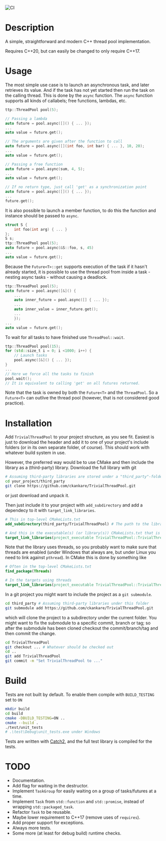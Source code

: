![CI](https://github.com/ckankare/TrivialThreadPool/workflows/Ubuntu/badge.svg)

# Description
A simple, straightforward and modern C++ thread pool implementation.

Requires C++20, but can easily be changed to only require C++17.


# Usage
The most simple use case is to launch an asynchronous task, and later retrieves its value.
And if the task has not yet started then run the task on the calling thread.
This is done by the `async` function.
The `async` function supports all kinds of callabels; free functions, lambdas, etc.
```c++
ttp::ThreadPool pool(5);

// Passing a lambda
auto future = pool.async([]() { ... });
...
auto value = future.get();

// The arguments are given after the function to call
auto future = pool.async([](int foo, int bar) { ... }, 10, 20);
...
auto value = future.get();

// Passing a free function
auto future = pool.async(sum, 4, 5);
...
auto value = future.get();

// If no return type, just call 'get' as a synchronization point
auto future = pool.async([]() { ... });
...
future.get();
```


It is also possible to launch a member function, to do this the function and instance should be passed to `async`.
```c++
struct S {
    int foo(int arg) { ... }
};
S s;
ttp::ThreadPool pool(5);
auto future = pool.async(&S::foo, s, 45)
...
auto value = future.get();
```


Because the `Future<T>::get` supports execution of the task if it hasn't already started, it is possible to use the
thread pool from inside a task - nesting async tasks - without causing a deadlock.
```c++
ttp::ThreadPool pool(5);
auto future = pool.async([&]() {
    ...
    auto inner_future = pool.async([] { ... });
    ...
    auto inner_value = inner_future.get();
    ...
    });
...
auto value = future.get();
```


To wait for all tasks to have finished use `ThreadPool::wait`.
```c++
ttp::ThreadPool pool(15);
for (std::size_t i = 0; i <1000; i++) {
    // Launch tasks
    pool.async([&]() { ... });
}
...
// Here we force all the tasks to finish
pool.wait();
// It is equivalent to calling 'get' on all futures returned.
```

Note that the task is owned by both the `Future<T>` and the `ThreadPool`. So a `Future<T>` can outlive the thread pool (however, that is not
considered good practice).

# Installation
Add `TrivialThreadPool` to your project structure, as you see fit. Easiest is just to download the header and add it to one of your
project's include folders (or in its own separate folder, of course). This should work with whatever build system in use.

However, the preferred way would be to use CMake and then include the library as a (third-party) library. Download
the full library with git
```bash
# Assuming third-party libraries are stored under a "third_party"-folder
cd your_project/third_party
git clone https://github.com/ckankare/TrivialThreadPool.git
```
or just download and unpack it.

Then just include it to your project with `add_subdirectory` and add a dependecy to it with `target_link_libraries`.
```cmake
# This in top-level CMakeLists.txt
add_subdirectory(third_party/TrivialThreadPool) # The path to the library

# And this in the executable(s) (or library(s)) CMakeLists.txt that is using the library
target_link_libraries(project_executable TrivialThreadPool::TrivialThreadPool)
```

Note that the library uses threads, so you probably want to make sure that threads are enabled (under Windows that
always are, but under Linux you need to link against `pthread`).
In CMake this is done by something like
```cmake
# Often in the top-level CMakeLists.txt
find_package(Threads)

# In the targets using threads
target_link_libraries(project_executable TrivialThreadPool::TrivialThreadPool Threads::Threads)
```

In a git project you might want to include the project as a `git submodule`.
```bash
cd third_party # Assuming third-party libraries under this folder
git submodule add https://github.com/ckankare/TrivialThreadPool.git
```
which will clone the project to a subdirectory under the current folder.
You might want to fix the submodule to a specific commit, branch or tag; so after the submodule has been cloned
checkout the commit/branch/tag and then commit the change.
```bash
cd TrivialThreadPool
git checkout ... # Whatever should be checked out
cd ..
git add TrivialThreadPool
git commit -m "Set TrivialThreadPool to ..."
```


# Build
Tests are not built by default. To enable them compile with `BUILD_TESTING` set to `ON`
```bash
mkdir build
cd build
cmake -DBUILD_TESTING=ON ..
cmake --build .
./test/unit_tests
# .\test\Debug\unit_tests.exe under Windows
```

Tests are written with [Catch2](https://github.com/catchorg/Catch2), and the full test library is compiled for the tests.


# TODO
* Documentation.
* Add flag for waiting in the destructor.
* Implement `TaskGroup` for easily waiting on a group of tasks/futures at a time.
* Implement `Task` from `std::function` and `std::promise`, instead of wrapping `std::packaged_task`.
* Refactor `Task` to be reusable.
* Maybe lower requirement to C++17 (remove uses of `requires`).
* Add proper support for exceptions.
* Always more tests.
* Some more (at least for debug build) runtime checks.
